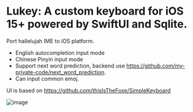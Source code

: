 # Lukey: A custom keyboard for iOS 15+ powered by SwiftUI and Sqlite.
Port hallelujah IME to iOS platform.
- English autocompletion input mode
- Chinese Pinyin input mode
- Support next word prediction, backend use https://github.com/my-private-code/next_word_prediction.
- Can input common emoj.

UI is based on https://github.com/thisIsTheFoxe/SimpleKeyboard

![image](https://github.com/user-attachments/assets/529c6af2-2d3a-4312-877c-e075073f19e3)
